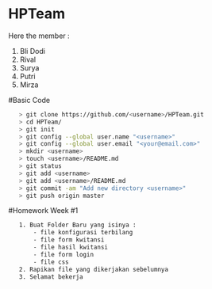 # HPTeam

Here the member :

1. Bli Dodi
2. Rival
3. Surya
4. Putri
5. Mirza


#Basic Code

 ```bash
    > git clone https://github.com/<username>/HPTeam.git
	> cd HPTeam/
	> git init
	> git config --global user.name "<username>"
	> git config --global user.email "<your@email.com>"
	> mkdir <username>
	> touch <username>/README.md
	> git status
	> git add <username>
	> git add <username>/README.md
	> git commit -am "Add new directory <username>"
	> git push origin master
 ```
#Homework Week #1
 ```bash
    1. Buat Folder Baru yang isinya :
    	- file konfigurasi terbilang
    	- file form kwitansi
    	- file hasil kwitansi
    	- file form login
    	- file css
    2. Rapikan file yang dikerjakan sebelumnya
    3. Selamat bekerja
 ```

